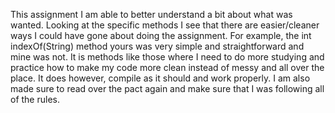 This assignment I am able to better understand a bit about what was wanted. Looking at the specific methods I see that there are easier/cleaner ways I could have gone about doing the assignment. For example, the int indexOf(String) method yours was very simple and straightforward and mine was not. It is methods like those where I need to do more studying and practice how to make my code more clean instead of messy and all over the place. It does however, compile as it should and work properly. I am also made sure to read over the pact again and make sure that I was following all of the rules.